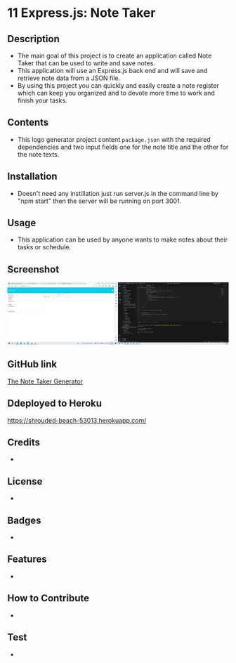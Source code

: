 # 11 Express.js: Note Taker

## Description 

* The main goal of this project is to create an application called Note Taker that can be used to write and save notes.
* This application will use an Express.js back end and will save and retrieve note data from a JSON file. 
* By using this project you can quickly and easily create a note register which can keep you organized and to devote more time to work and finish your tasks.

## Contents 

* This logo generator project content `package.json` with the required dependencies and two input fields one for the note title and the other for the note texts.  

## Installation 

* Doesn't need any instillation just run server.js in the command line by "npm start" then the server will be running on port 3001.
  
## Usage 

* This application can be used by anyone wants to make notes about their tasks or schedule.       

## Screenshot

![Screenshot of the Note Taker Generator](./Assets/Note%20Taker%20Generator.png)

## GitHub link

[The Note Taker Generator](https://github.com/JohnDavidSmith/Note-Taker-Generator-Mod11)

## Ddeployed to Heroku

 https://shrouded-beach-53013.herokuapp.com/

## Credits
* 

## License
* 

## Badges
* 

## Features
* 

## How to Contribute
* 

## Test
*
